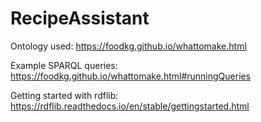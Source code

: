 # RecipeAssistant

Ontology used: https://foodkg.github.io/whattomake.html

Example SPARQL queries: https://foodkg.github.io/whattomake.html#runningQueries

Getting started with rdflib: https://rdflib.readthedocs.io/en/stable/gettingstarted.html